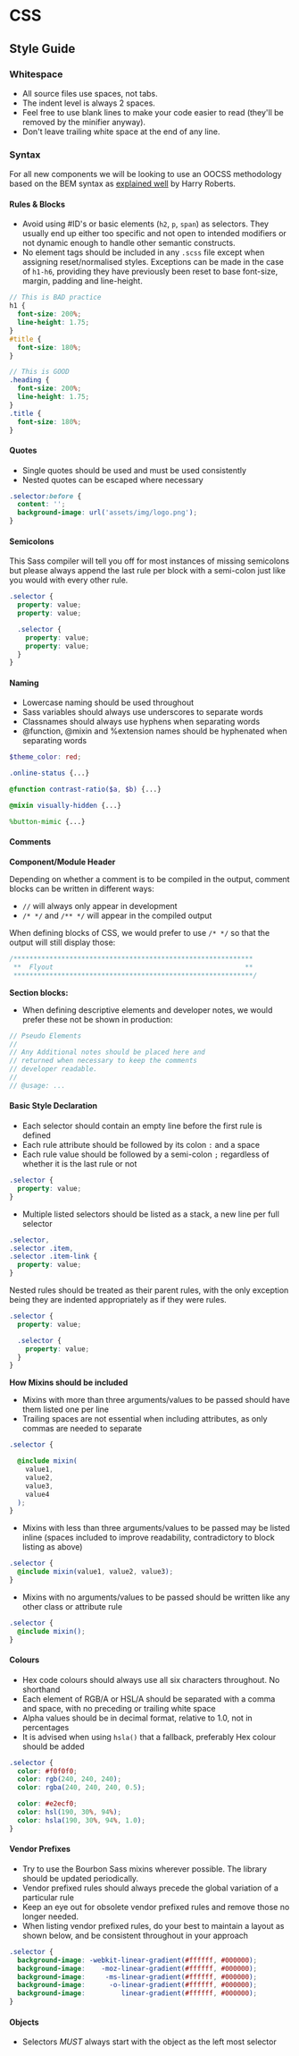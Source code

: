# CSS

## Style Guide

### Whitespace

* All source files use spaces, not tabs.
* The indent level is always 2 spaces.
* Feel free to use blank lines to make your code easier to read (they'll be
  removed by the minifier anyway).
* Don't leave trailing white space at the end of any line.

### Syntax

For all new components we will be looking to use an OOCSS methodology based on
the BEM syntax as [explained well][bem-syntax] by Harry Roberts.

[bem-syntax]: http://csswizardry.com/2013/01/mindbemding-getting-your-head-round-bem-syntax/

#### Rules & Blocks

* Avoid using #ID's or basic elements (`h2`, `p`, `span`) as selectors. They
  usually end up either too specific and not open to intended modifiers or not
  dynamic enough to handle other semantic constructs.
* No element tags should be included in any `.scss` file except when assigning
  reset/normalised styles. Exceptions can be made in the case of `h1-h6`,
  providing they have previously been reset to base font-size, margin, padding
  and line-height.

```scss
// This is BAD practice
h1 { 
  font-size: 200%;
  line-height: 1.75;
}
#title {
  font-size: 180%;
}

// This is GOOD
.heading {
  font-size: 200%;
  line-height: 1.75;
}
.title {
  font-size: 180%;
}
````

#### Quotes

* Single quotes should be used and must be used consistently
* Nested quotes can be escaped where necessary

```scss
.selector:before {
  content: '';
  background-image: url('assets/img/logo.png');
}
```

#### Semicolons

This Sass compiler will tell you off for most instances of missing semicolons
but please always append the last rule per block with a semi-colon just like
you would with every other rule.

```scss
.selector {
  property: value;
  property: value;

  .selector {
    property: value;
    property: value;
  }
}
```

#### Naming

* Lowercase naming should be used throughout
* Sass variables should always use underscores to separate words
* Classnames should always use hyphens when separating words
* @function, @mixin and %extension names should be hyphenated when separating
  words

```scss
$theme_color: red;

.online-status {...}

@function contrast-ratio($a, $b) {...}

@mixin visually-hidden {...}

%button-mimic {...}
```

#### Comments

**Component/Module Header**

Depending on whether a comment is to be compiled in the output, comment blocks
can be written in different ways:

* `//` will always only appear in development
* `/* */` and `/** */` will appear in the compiled output

When defining blocks of CSS, we would prefer to use `/* */` so that the output
will still display those:

```scss
/************************************************************
 **  Flyout                                                **
 ************************************************************/
 ```

**Section blocks:**

* When defining descriptive elements and developer notes, we would prefer these
  not be shown in production:

```scss
// Pseudo Elements
// 
// Any Additional notes should be placed here and
// returned when necessary to keep the comments
// developer readable.
// 
// @usage: ...
```

#### Basic Style Declaration

* Each selector should contain an empty line before the first rule is defined
* Each rule attribute should be followed by its colon `:` and a space
* Each rule value should be followed by a semi-colon `;` regardless of whether
  it is the last rule or not

```scss
.selector {
  property: value;
}
```

* Multiple listed selectors should be listed as a stack, a new line per full
  selector

```scss
.selector,
.selector .item,
.selector .item-link {
  property: value;
}
```

Nested rules should be treated as their parent rules, with the only exception
being they are indented appropriately as if they were rules.

```scss
.selector {
  property: value;

  .selector {
    property: value;
  }
}
```

**How Mixins should be included**

* Mixins with more than three arguments/values to be passed should have them
  listed one per line
* Trailing spaces are not essential when including attributes, as only commas
  are needed to separate

```scss
.selector {

  @include mixin(
    value1,
    value2,
    value3,
    value4
  );
}
```

* Mixins with less than three arguments/values to be passed may be listed
  inline (spaces included to improve readability, contradictory to block
  listing as above)

```scss
.selector {
  @include mixin(value1, value2, value3);
}
```

* Mixins with no arguments/values to be passed should be written like any other
  class or attribute rule

```scss
.selector {
  @include mixin();
}
```

#### Colours

* Hex code colours should always use all six characters throughout. No
  shorthand
* Each element of RGB/A or HSL/A should be separated with a comma and space,
  with no preceding or trailing white space
* Alpha values should be in decimal format, relative to 1.0, not in percentages
* It is advised when using `hsla()` that a fallback, preferably Hex colour
  should be added

```scss
.selector {
  color: #f0f0f0;
  color: rgb(240, 240, 240);
  color: rgba(240, 240, 240, 0.5);

  color: #e2ecf0;
  color: hsl(190, 30%, 94%);
  color: hsla(190, 30%, 94%, 1.0);
}
```

#### Vendor Prefixes

* Try to use the Bourbon Sass mixins wherever possible. The library should be
  updated periodically.
* Vendor prefixed rules should always precede the global variation of a
  particular rule
* Keep an eye out for obsolete vendor prefixed rules and remove those no longer
  needed.
* When listing vendor prefixed rules, do your best to maintain a layout as
  shown below, and be consistent throughout in your approach

```scss
.selector {
  background-image: -webkit-linear-gradient(#ffffff, #000000);
  background-image:    -moz-linear-gradient(#ffffff, #000000);
  background-image:     -ms-linear-gradient(#ffffff, #000000);
  background-image:      -o-linear-gradient(#ffffff, #000000);
  background-image:         linear-gradient(#ffffff, #000000);
}
```

#### Objects

* Selectors *MUST* always start with the object as the left most selector

